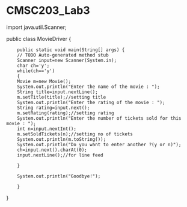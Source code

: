 # CMSC203_Lab3
import java.util.Scanner;

public class MovieDriver {

		public static void main(String[] args) {
		// TODO Auto-generated method stub
		Scanner input=new Scanner(System.in);
		char ch='y';
		while(ch=='y')
		{
		Movie m=new Movie();
		System.out.println("Enter the name of the movie : ");
		String title=input.nextLine();
		m.setTitle(title);//setting title
		System.out.println("Enter the rating of the movie : ");
		String rating=input.next();
		m.setRating(rating);//setting rating
		System.out.println("Enter the number of tickets sold for this movie : ");
		int n=input.nextInt();
		m.setSoldTickets(n);//setting no of tickets
		System.out.println(m.toString());
		System.out.println("Do you want to enter another ?(y or n)");
		ch=input.next().charAt(0);
		input.nextLine();//for line feed

		}

		System.out.println("Goodbye!");

		}
}

